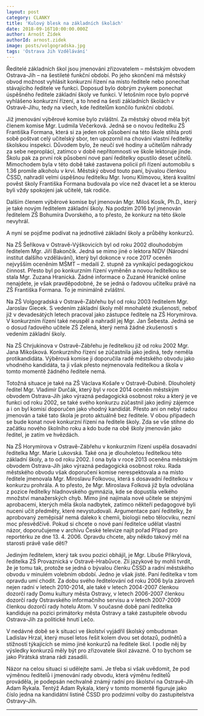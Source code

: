 ```yaml
---
layout: post
category: CLANKY
title: 'Kulový blesk na základních školách'
date: 2018-09-16T10:00:00.000Z
author: Arnošt Žídek
authorId: arnost.zidek
image: posts/volgogradska.jpg
tags: 'Ostrava Jih Vzdělávání'
---
```


Ředitelé základních škol jsou jmenováni zřizovatelem – městským obvodem Ostrava-Jih – na šestileté funkční období. Po jeho skončení má městský obvod možnost vyhlásit konkurzní řízení na místo ředitele nebo ponechat stávajícího ředitele ve funkci. Doposud bylo dobrým zvykem ponechat úspěšného ředitele základní školy ve funkci. V letošním roce bylo poprvé vyhlášeno konkurzní řízení, a to hned na šesti základních školách v Ostravě-Jihu, tedy na všech, kde ředitelům končilo funkční období. 

Již jmenování výběrové komise bylo zvláštní. Za městský obvod měla být členem komise Mgr. Ludmila Večerková. Jedná se o novou ředitelku ZŠ Františka Formana, která si za jeden rok působení na této škole stihla proti sobě poštvat celý učitelský sbor, ten upozornil na chování vlastní ředitelky školskou inspekci. Důvodem bylo, že neučí své hodiny a učitelům náhrady za sebe neproplácí, zatímco v době nepřítomnosti ve škole lektoruje jinde. Školu pak za první rok působení nové paní ředitelky opustilo deset učitelů. Mimochodem byla v této době také zastavena policií při řízení automobilu s 1.36 promile alkoholu v krvi. Městský obvod touto paní, bývalou členkou ČSSD, nahradil velmi úspěšnou ředitelku Mgr. Ivonu Klímovou, která kvalitní pověst školy Františka Formana budovala po více než dvacet let a se kterou byli vždy spokojeni jak učitelé, tak rodiče. 

Dalším členem výběrové komise byl jmenován Mgr. Miloš Kosík, Ph.D., který je také novým ředitelem základní školy. Na podzim 2016 byl jmenován ředitelem ZŠ Bohumíra Dvorského, a to přesto, že konkurz na této škole nevyhrál. 

A nyní se pojďme podívat na jednotlivé základní školy a průběhy konkurzů.

Na ZŠ Šeříkova v Ostravě-Výškovicích byl od roku 2002 dlouhodobým ředitelem Mgr. Jiří Bakončík. Jedná se mimo jiné o lektora NIDV (Národní institut dalšího vzdělávání), který byl dokonce v roce 2017 oceněn nejvyšším oceněním MŠMT – medailí 2. stupně za vynikající pedagogickou činnost. Přesto byl po konkurzním řízení vyměněn a novou ředitelkou se stala Mgr. Zuzana Hranická. Žádné informace o Zuzaně Hranické online nenajdete, je však pravděpodobné, že se jedná o řadovou učitelku právě na ZŠ Františka Formana. To je minimálně zvláštní.

Na ZŠ Volgogradská v Ostravě-Zábřehu byl od roku 2003 ředitelem Mgr. Jaroslav Giecek. S vedením základní školy měl mnohaleté zkušenosti, neboť již v devadesátých letech pracoval jako zástupce ředitele na ZŠ Horymírova. V konkurzním řízení také neuspěl a nahradil jej Mgr. Jan Šebesta. Jedná se o dosud řadového učitele ZŠ Zelená, který nemá žádné zkušenosti s vedením základní školy.

Na ZŠ Chrjukinova v Ostravě-Zábřehu je ředitelkou již od roku 2002 Mgr. Jana Mikošková. Konkurzního řízení se zúčastnila jako jediná, tedy neměla protikandidáta. Výběrová komise ji doporučila radě městského obvodu jako vhodného kandidáta, ta ji však přesto nejmenovala ředitelkou a škola v tomto momentě žádného ředitele nemá. 

Totožná situace je také na ZŠ Václava Košaře v Ostravě-Dubině. Dlouholetý ředitel Mgr. Vladimír Durčák, který byl v roce 2014 oceněn městským obvodem Ostrava-Jih jako výrazná pedagogická osobnost roku a který je ve funkci od roku 2002, se také svého konkurzu zúčastnil jako jediný zájemce a i on byl komisí doporučen jako vhodný kandidát. Přesto ani on nebyl radou jmenován a také tato škola je proto aktuálně bez ředitele. V obou případech se bude konat nové konkurzní řízení na ředitele školy. Zda se vše stihne do začátku nového školního roku a kdo bude na obě školy jmenován jako ředitel, je zatím ve hvězdách.

Na ZŠ Horymírova v Ostravě-Zábřehu v konkurzním řízení uspěla dosavadní ředitelka Mgr. Marie Lukovská. Také ona je dlouholetou ředitelkou této základní školy, a to od roku 2002. I ona byla v roce 2013 oceněna městským obvodem Ostrava-Jih jako výrazná pedagogická osobnost roku. Rada městského obvodu však doporučení komise nerespektovala a na místo ředitele jmenovala Mgr. Miroslavu Folkovou, která s dosavadní ředitelkou v konkurzu prohrála. A to přesto, že Mgr. Miroslava Folková již byla odvolána z pozice ředitelky hladnovského gymnázia, kde se dopustila velkého množství manažerských chyb. Mimo jiné najímala nové učitele se stejnými aprobacemi, kterých měla škola nadbytek, zatímco někteří pedagogové byli nuceni učit předměty, které nevystudovali. Argumentace paní ředitelky, že aprobovaný zeměpisář nemá daleko k chemii, biologii nebo tělocviku, nezní moc přesvědčivě. Pokud si chcete o nové paní ředitelce udělat vlastní názor, doporučujeme v archívu České televize najít pořad Případ pro reportérku ze dne 13. 4. 2006. Opravdu chcete, aby někdo takový měl na starosti právě vaše děti?

Jediným ředitelem, který tak svou pozici obhájil, je Mgr. Libuše Přikrylová, ředitelka ZŠ Provaznická v Ostravě-Hrabůvce. Zlí jazykové by mohli tvrdit, že je tomu tak, protože se jedná o bývalou členku ČSSD a radní městského obvodu v minulém volebním období. Jedno je však jisté. Paní ředitelka v tom opravdu umí chodit. Za dobu svého ředitelování od roku 2006 byla zároveň nejen radní v letech 2010-2014, ale také v letech 2004-2007 členkou dozorčí rady Domu kultury města Ostravy, v letech 2006-2007 členkou dozorčí rady Ostravského informačního servisu a v letech 2007-2009 členkou dozorčí rady hotelu Atom. V současné době paní ředitelka kandiduje na pozici primátorky města Ostravy a také zastupitele obvodu Ostrava-Jih za politické hnutí Lečo.

V nedávné době se k situaci ve školství vyjádřil školský ombudsman Ladislav Hrzal, který musel letos řešit kolem dvou set dotazů, podnětů a stížností týkajících se mimo jiné konkurzů na ředitele škol. I podle něj by výsledky konkurzů měly být pro zřizovatele škol závazné. O to bychom se jako Pirátská strana rádi zasadili. 

Názor na celou situaci si udělejte sami. Je třeba si však uvědomit, že pod výměnou ředitelů i jmenování rady obvodu, která výměnu ředitelů prováděla, je podepsán nechvalně známý radní pro školství na Ostravě-Jih Adam Rykala. Tentýž Adam Rykala, který v tomto momentě figuruje jako číslo jedna na kandidátní listině ČSSD pro podzimní volby do zastupitelstva Ostravy-Jih. 

---
